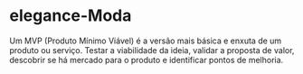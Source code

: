 # elegance-Moda
Um MVP (Produto Mínimo Viável) é a versão mais básica e enxuta de um produto ou serviço. Testar a viabilidade da ideia, validar a proposta de valor, descobrir se há mercado para o produto e identificar pontos de melhoria. 

